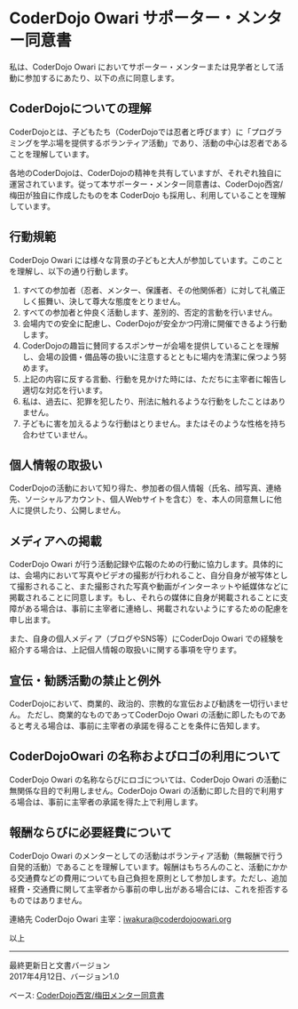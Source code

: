 # CoderDojo Owari サポーター・メンター同意書

私は、CoderDojo Owari においてサポーター・メンターまたは見学者として活動に参加するにあたり、以下の点に同意します。

## CoderDojoについての理解
CoderDojoとは、子どもたち（CoderDojoでは忍者と呼びます）に「プログラミングを学ぶ場を提供するボランティア活動」であり、活動の中心は忍者であることを理解しています。

各地のCoderDojoは、CoderDojoの精神を共有していますが、それぞれ独自に運営されています。従って本サポーター・メンター同意書は、CoderDojo西宮/梅田が独自に作成したものを本 CoderDojo も採用し、利用していることを理解しています。


## 行動規範
CoderDojo Owari には様々な背景の子どもと大人が参加しています。このことを理解し、以下の通り行動します。

1. すべての参加者（忍者、メンター、保護者、その他関係者）に対して礼儀正しく振舞い、決して尊大な態度をとりません。
1. すべての参加者と仲良く活動します、差別的、否定的言動を行いません。
1. 会場内での安全に配慮し、CoderDojoが安全かつ円滑に開催できるよう行動します。
1. CoderDojoの趣旨に賛同するスポンサーが会場を提供していることを理解し、会場の設備・備品等の扱いに注意するとともに場内を清潔に保つよう努めます。
1. 上記の内容に反する言動、行動を見かけた時には、ただちに主宰者に報告し適切な対応を行います。
1. 私は、過去に、犯罪を犯したり、刑法に触れるような行動をしたことはありません。
1. 子どもに害を加えるような行動はとりません。またはそのような性格を持ち合わせていません。


## 個人情報の取扱い

CoderDojoの活動において知り得た、参加者の個人情報（氏名、顔写真、連絡先、ソーシャルアカウント、個人Webサイトを含む）を、本人の同意無しに他人に提供したり、公開しません。


## メディアへの掲載

CoderDojo Owari が行う活動記録や広報のための行動に協力します。具体的には、会場内において写真やビデオの撮影が行われること、自分自身が被写体として撮影されること、また撮影された写真や動画がインターネットや紙媒体などに掲載されることに同意します。もし、それらの媒体に自身が掲載されることに支障がある場合は、事前に主宰者に連絡し、掲載されないようにするための配慮を申し出ます。

また、自身の個人メディア（ブログやSNS等）にCoderDojo Owari での経験を紹介する場合は、上記個人情報の取扱いに関する事項を守ります。

## 宣伝・勧誘活動の禁止と例外

CoderDojoにおいて、商業的、政治的、宗教的な宣伝および勧誘を一切行いません。
ただし、商業的なものであってCoderDojo Owari の活動に即したものであると考える場合は、事前に主宰者の承諾を得ることを条件に告知します。

## CoderDojoOwari の名称およびロゴの利用について

CoderDojo Owari の名称ならびにロゴについては、CoderDojo Owari の活動に無関係な目的で利用しません。CoderDojo Owari の活動に即した目的で利用する場合は、事前に主宰者の承諾を得た上で利用します。


## 報酬ならびに必要経費について

CoderDojo Owari のメンターとしての活動はボランティア活動（無報酬で行う自発的活動）であることを理解しています。報酬はもちろんのこと、活動にかかる交通費などの費用についても自己負担を原則として参加します。ただし、追加経費・交通費に関して主宰者から事前の申し出がある場合には、これを拒否するものではありません。

連絡先
CoderDojo Owari 主宰：iwakura@coderdojoowari.org

以上

***
最終更新日と文書バージョン  
2017年4月12日、バージョン1.0

ベース: [CoderDojo西宮/梅田メンター同意書](https://github.com/coderdojo-nishinomiya-umeda/document/blob/master/MentorAgreement.md)
